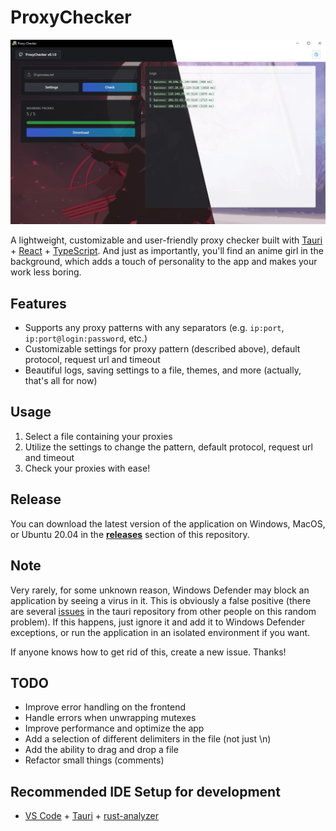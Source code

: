 # ProxyChecker

![Preview](https://github.com/quertc/ProxyChecker/blob/main/preview.png)

A lightweight, customizable and user-friendly proxy checker built with [Tauri](https://tauri.app/) + [React](https://reactjs.org/) + [TypeScript](https://www.typescriptlang.org/). And just as importantly, you'll find an anime girl in the background, which adds a touch of personality to the app and makes your work less boring.

## Features

- Supports any proxy patterns with any separators (e.g. `ip:port`, `ip:port@login:password`, etc.)
- Customizable settings for proxy pattern (described above), default protocol, request url and timeout
- Beautiful logs, saving settings to a file, themes, and more (actually, that's all for now)

## Usage

1. Select a file containing your proxies
2. Utilize the settings to change the pattern, default protocol, request url and timeout
3. Check your proxies with ease!

## Release

You can download the latest version of the application on Windows, MacOS, or Ubuntu 20.04 in the [**releases**](https://github.com/quertc/ProxyChecker/releases) section of this repository.

## Note

Very rarely, for some unknown reason, Windows Defender may block an application by seeing a virus in it. This is obviously a false positive (there are several [issues](https://github.com/tauri-apps/tauri/issues) in the tauri repository from other people on this random problem). If this happens, just ignore it and add it to Windows Defender exceptions, or run the application in an isolated environment if you want.

If anyone knows how to get rid of this, create a new issue. Thanks!

## TODO

- Improve error handling on the frontend
- Handle errors when unwrapping mutexes
- Improve performance and optimize the app
- Add a selection of different delimiters in the file (not just \n)
- Add the ability to drag and drop a file
- Refactor small things (comments)

## Recommended IDE Setup for development

- [VS Code](https://code.visualstudio.com/) + [Tauri](https://marketplace.visualstudio.com/items?itemName=tauri-apps.tauri-vscode) + [rust-analyzer](https://marketplace.visualstudio.com/items?itemName=rust-lang.rust-analyzer)
